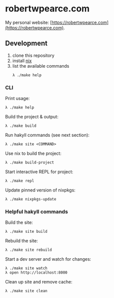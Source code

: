 # robertwpearce.com
My personal website: [https://robertwpearce.com](https://robertwpearce.com).

## Development
1. clone this repository
1. install [nix](https://nixos.org/nix/)
1. list the available commands
   ```
   λ ./make help
   ```

### CLI
Print usage:
```
λ ./make help
```

Build the project & output:
```
λ ./make build
```

Run hakyll commands (see next section):
```
λ ./make site <COMMAND>
```

Use nix to build the project:
```
λ ./make build-project
```

Start interactive REPL for project:
```
λ ./make repl
```

Update pinned version of nixpkgs:
```
λ ./make nixpkgs-update
```

### Helpful hakyll commands
Build the site:
```
λ ./make site build
```

Rebuild the site:
```
λ ./make site rebuild
```

Start a dev server and watch for changes:
```
λ ./make site watch
λ open http://localhost:8000
```

Clean up site and remove cache:
```
λ ./make site clean
```
